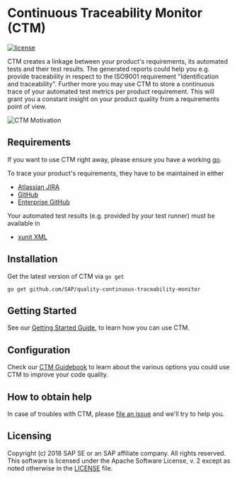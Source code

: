 # Continuous Traceability Monitor (CTM) 

[![license](https://img.shields.io/badge/License-Apache%202.0-blue.svg)](https://opensource.org/licenses/Apache-2.0)

CTM creates a linkage between your product's requirements, its automated tests and their test results.
The generated reports could help you e.g. provide traceability in respect to the ISO9001 requirement "Identification and traceability". Further more you may use CTM to store a continuous trace of your automated test metrics per product requirement. This will grant you a constant insight on your product quality from a requirements point of view. 

![CTM Motivation](https://github.com/SAP/quality-continuous-traceability-monitor/wiki/assets/images/CTM_Motivation.jpg)

## Requirements

If you want to use CTM right away, please ensure you have a working [go](https://golang.org/doc/install).  

To trace your product's requirements, they have to be maintained in either 
  * [Atlassian JIRA](https://www.atlassian.com/software/jira) 
  * [GitHub](https://github.com/)
  * [Enterprise GitHub](https://enterprise.github.com/home)
  
Your automated test results (e.g. provided by your test runner) must be available in
  * [xunit XML](https://maven.apache.org/surefire/maven-surefire-plugin/xsd/surefire-test-report.xsd)

## Installation

Get the latest version of CTM via `go get`
```
go get github.com/SAP/quality-continuous-traceability-monitor
```

## Getting Started

See our [Getting Started Guide](https://github.com/SAP/quality-continuous-traceability-monitor/wiki/Getting-Started), to learn how you can use CTM.

## Configuration

Check our [CTM Guidebook](https://github.com/SAP/quality-continuous-traceability-monitor/wiki/CTM-Guidebook) to learn about the various options you could use CTM to improve your code quality.

## How to obtain help

In case of troubles with CTM, please [file an issue](https://github.com/SAP/quality-continuous-traceability-monitor/issues) and we'll try to help you. 

## Licensing

Copyright (c) 2018 SAP SE or an SAP affiliate company. All rights reserved. This software is licensed under the Apache Software License, v. 2 except as noted otherwise in the [LICENSE](./LICENSE) file.

